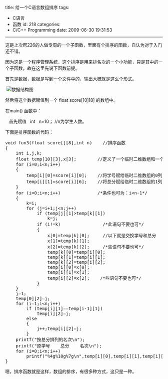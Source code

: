 title: 给一个C语言数组排序
tags:
  - C语言
  - 函数
id: 218
categories:
  - C/C++ Programming
date: 2009-06-30 19:31:53
---

这是上次帮226的人做专周的一个子函数，里面有个排序的函数，自认为对于入门还不错。

因为这是一个程序管理系统，这个排序是用来排名次的一个小功能，只是其中的一个子函数，故在这里先说下函数前提。

首先是数据，数据是写到一个文件中的，输出大概就是这么个形式。

 ![数据结构图](http://blog.liuyixi.com/wp-content/uploads/2009/06/12331.jpg "数据结构图")

然后将这个数据赋值到一个 float score[10][8] 的数组中。

在main() 函数中：

   首先赋值   int   n=10； //n为学生人数。

下面是排序函数的代码：
<pre lang="c" line="1" file="paixu.txt" colla="+">void fun3(float score[][8],int n)    //排序函数
{
	int i,j,k;
	float temp[10][3],x[3];        //定义了一个临时二维数组和一个一维数组
	for (i=0;i&lt;n;i++)
	{
		temp[i][0]=score[i][0];    //将学号赋给临时二维数组的0列
		temp[i][1]=score[i][6];    //将总分赋给临时二维数组的1列
	}
	for (i=0;i&lt;n;i++)              /*条件也可为：i&lt;n-1*/
	{
		k=i;
		for (j=i+1;j&lt;n;j++)
			if (temp[j][1]&gt;temp[k][1])
				k=j;
			if (i!=k)                /*此语句不要也可*/
			{
				x[0]=temp[k][0];     //以下就是交换学号和总分
				x[1]=temp[k][1];
				x[2]=temp[k][2];     /*些语句不要也可*/
				temp[k][0]=temp[i][0];
				temp[k][1]=temp[i][1];
				temp[k][2]=temp[i][2];
				temp[i][0]=x[0];
				temp[i][1]=x[1];
				temp[i][2]=x[2];    /*些语句不要也可*/
			}
	}
	j=1;
	temp[0][2]=j;
	for (i=1;i&lt;n;i++)
		if (temp[i][1]==temp[i-1][1])
			temp[i][2]=j;
		else
		{
			j++;temp[i][2]=j;
		}
	printf("按总分排列的名次\n");
	printf("原学号    总分    名次\n");
	for (i=0;i&lt;n;i++)
		printf("%4g%10g%7g\n",temp[i][0],temp[i][1],temp[i][2]);
}</pre>
嗯，排序函数就是这样，数组的排序，有很多种方式，这只是一种。